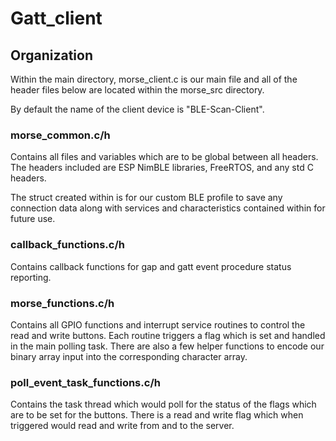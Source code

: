 # Gatt_client

## Organization

Within the main directory, morse_client.c is our main file and all of the header files below are located within the morse_src directory.

By default the name of the client device is "BLE-Scan-Client".

### morse_common.c/h
Contains all files and variables which are to be global between all headers. The headers included are ESP NimBLE libraries, FreeRTOS, and any std C headers. 

The struct created within is for our custom BLE profile to save any connection data along with services and characteristics contained within for future use.

### callback_functions.c/h
Contains callback functions for gap and gatt event procedure status reporting.

### morse_functions.c/h
Contains all GPIO functions and interrupt service routines to control the read and write buttons. Each routine triggers a flag which is set and handled in the main polling task. There are also a few helper functions to encode our binary array input into the corresponding character array.

### poll_event_task_functions.c/h
Contains the task thread which would poll for the status of the flags which are to be set for the buttons. There is a read and write flag which when triggered would read and write from and to the server.

